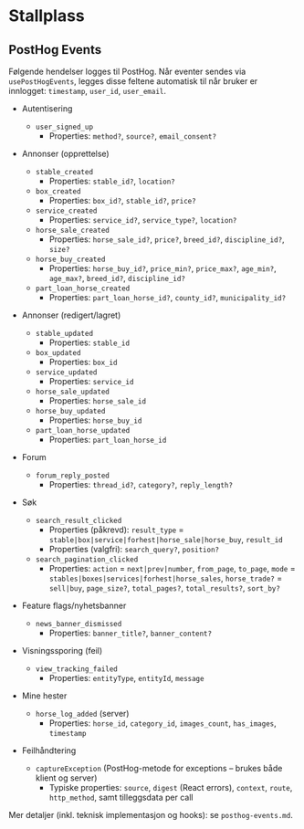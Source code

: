 # Stallplass

## PostHog Events

Følgende hendelser logges til PostHog. Når eventer sendes via `usePostHogEvents`, legges disse feltene automatisk til når bruker er innlogget: `timestamp`, `user_id`, `user_email`.

- Autentisering
  - `user_signed_up`
    - Properties: `method?`, `source?`, `email_consent?`

- Annonser (opprettelse)
  - `stable_created`
    - Properties: `stable_id?`, `location?`
  - `box_created`
    - Properties: `box_id?`, `stable_id?`, `price?`
  - `service_created`
    - Properties: `service_id?`, `service_type?`, `location?`
  - `horse_sale_created`
    - Properties: `horse_sale_id?`, `price?`, `breed_id?`, `discipline_id?`, `size?`
  - `horse_buy_created`
    - Properties: `horse_buy_id?`, `price_min?`, `price_max?`, `age_min?`, `age_max?`, `breed_id?`, `discipline_id?`
  - `part_loan_horse_created`
    - Properties: `part_loan_horse_id?`, `county_id?`, `municipality_id?`

- Annonser (redigert/lagret)
  - `stable_updated`
    - Properties: `stable_id`
  - `box_updated`
    - Properties: `box_id`
  - `service_updated`
    - Properties: `service_id`
  - `horse_sale_updated`
    - Properties: `horse_sale_id`
  - `horse_buy_updated`
    - Properties: `horse_buy_id`
  - `part_loan_horse_updated`
    - Properties: `part_loan_horse_id`

- Forum
  - `forum_reply_posted`
    - Properties: `thread_id?`, `category?`, `reply_length?`

- Søk
  - `search_result_clicked`
    - Properties (påkrevd): `result_type` = `stable|box|service|forhest|horse_sale|horse_buy`, `result_id`
    - Properties (valgfri): `search_query?`, `position?`
  - `search_pagination_clicked`
    - Properties: `action` = `next|prev|number`, `from_page`, `to_page`, `mode` = `stables|boxes|services|forhest|horse_sales`, `horse_trade?` = `sell|buy`, `page_size?`, `total_pages?`, `total_results?`, `sort_by?`

- Feature flags/nyhetsbanner
  - `news_banner_dismissed`
    - Properties: `banner_title?`, `banner_content?`

- Visningssporing (feil)
  - `view_tracking_failed`
    - Properties: `entityType`, `entityId`, `message`

- Mine hester
  - `horse_log_added` (server)
    - Properties: `horse_id`, `category_id`, `images_count`, `has_images`, `timestamp`

- Feilhåndtering
  - `captureException` (PostHog-metode for exceptions – brukes både klient og server)
    - Typiske properties: `source`, `digest` (React errors), `context`, `route`, `http_method`, samt tilleggsdata per call

Mer detaljer (inkl. teknisk implementasjon og hooks): se `posthog-events.md`.
